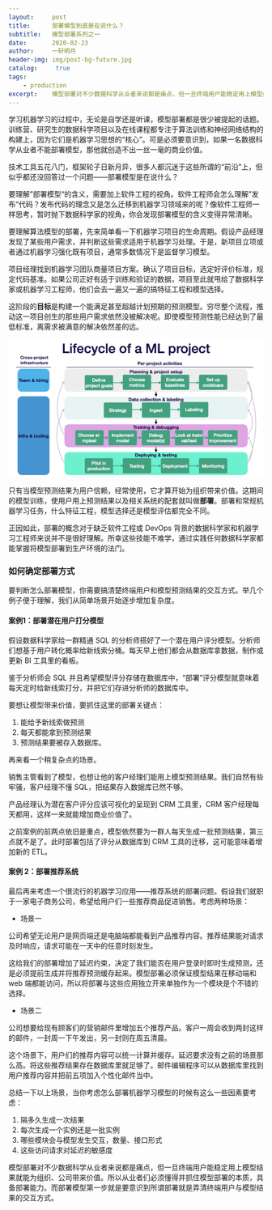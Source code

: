 ```yaml
---
layout:		post
title:  	部署模型到底是在说什么？
subtitle:   模型部署系列之一
date:       2020-02-23
author:     一轩明月
header-img: img/post-bg-future.jpg
catalog: 	 true
tags:
    - production
excerpt:    模型部署对不少数据科学从业者来说都是痛点，但一旦终端用户能稳定用上模型结果就能为组织、公司带来价值。所以从业者们必须懂得并抓住模型部署的本质，具备部署能力。而部署模型第一步就是要意识到所谓部署就是弄清终端用户与模型结果的交互方式。
---
```


学习机器学习的过程中，无论是自学还是听课，模型部署都是很少被提起的话题。训练营、研究生的数据科学项目以及在线课程都专注于算法训练和神经网络结构的构建上，因为它们是机器学习思想的“核心”。可是必须要意识到，如果一名数据科学从业者不能部署模型，那他就创造不出一丝一毫的商业价值。

技术工具五花八门，框架轮子日新月异，很多人都沉迷于这些所谓的“前沿”上，但似乎都还没回答过一个问题——部署模型是在说什么？

要理解”部署模型“的含义，需要加上软件工程的视角。软件工程师会怎么理解”发布“代码？发布代码的理念又是怎么迁移到机器学习领域来的呢？像软件工程师一样思考，暂时抛下数据科学家的视角，你会发现部署模型的含义变得异常清晰。

要理解算法模型的部署，先来简单看一下机器学习项目的生命周期。假设产品经理发现了某些用户需求，并判断这些需求适用于机器学习处理。于是，新项目立项或者通过机器学习强化既有项目，通常多数情况下是监督学习模型。

项目经理找到机器学习团队商量项目方案。确认了项目目标，选定好评价标准，规定代码基准。如果公司正好有适于训练和验证的数据，项目至此就甩给了数据科学家或机器学习工程师，他们会去一遍又一遍的搞特征工程和模型选择。

这阶段的**目标**是构建一个能满足甚至超越计划预期的预测模型。穷尽整个流程，推动这一项目创生的那些用户需求依然没被解决呢。即使模型预测性能已经达到了最低标准，离需求被满意的解决依然差的远。

![](https://raw.githubusercontent.com/LibertyDream/diy_img_host/master/img/2020-02-22_ml_lifecycle.png)

只有当模型预测结果为用户信赖，经常使用，它才算开始为组织带来价值。这期间的模型训练，使用户用上预测结果以及相关系统的配套就叫做**部署**。部署和常规机器学习任务，什么特征工程，模型选择还是模型评估都完全不同。

正因如此，部署的概念对于缺乏软件工程或 DevOps 背景的数据科学家和机器学习工程师来说并不是很好理解。所幸这些技能不难学，通过实践任何数据科学家都能掌握将模型部署到生产环境的法门。

### 如何确定部署方式

要判断怎么部署模型，你需要搞清楚终端用户和模型预测结果的交互方式。举几个例子便于理解，我们从简单场景开始逐步增加复杂度。

#### 案例1：部署潜在用户打分模型

假设数据科学家给一群精通 SQL 的分析师搭好了一个潜在用户评分模型。分析师们想基于用户转化概率给新线索分桶。每天早上他们都会从数据库拿数据，制作或更新 BI 工具里的看板。

鉴于分析师会 SQL 并且希望模型评分存储在数据库中，“部署”评分模型就意味着每天定时给新线索打分，并把它们存进分析师的数据库中。

要想让模型带来价值，要抓住这里的部署关键点：

1. 能给予新线索做预测
2. 每天都能拿到预测结果
3. 预测结果要被存入数据库。

再来看一个稍复杂点的场景。

销售主管看到了模型，也想让他的客户经理们能用上模型预测结果。我们自然有些牢骚，客户经理不懂 SQL，把结果存入数据库已然不够。

产品经理认为潜在客户评分应该可视化的呈现到 CRM 工具里，CRM 客户经理每天都用，这样一来就能增加商业价值了。

之前案例的前两点依旧是重点，模型依然要为一群人每天生成一批预测结果，第三点就不是了。此时部署包括了评分从数据库到 CRM 工具的迁移，这可能意味着增加新的 ETL。

#### 案例 2：部署推荐系统

最后再来考虑一个很流行的机器学习应用——推荐系统的部署问题。假设我们就职于一家电子商务公司，希望给用户们一些推荐商品促进销售。考虑两种场景：

- 场景一

公司希望无论用户是网页端还是电脑端都能看到产品推荐内容。推荐结果能对请求及时响应，请求可能在一天中的任意时刻发生。

这给我们的部署增加了延迟约束，决定了我们能否在用户登录时即时生成预测，还是必须提前生成并将推荐预测缓存起来。模型部署必须保证模型结果在移动端和 web 端都能访问，所以将部署与这些应用独立开来单独作为一个模块是个不错的选择。

- 场景二

公司想要给现有顾客们的营销邮件里增加五个推荐产品。客户一周会收到两封这样的邮件，一封周一下午发出，另一封则在周五清晨。

这个场景下，用户们的推荐内容可以统一计算并缓存。延迟要求没有之前的场景那么高。将这些推荐结果存在数据库里就足够了。邮件编辑程序可以从数据库里找到用户推荐内容并把前五项加入个性化邮件当中。

总结一下以上场景，当你考虑怎么部署机器学习模型的时候有这么一些因素要考虑：

1. 隔多久生成一次结果
2. 每次生成一个实例还是一批实例
3. 哪些模块会与模型发生交互，数量、接口形式
4. 这些访问请求对延迟的敏感度

模型部署对不少数据科学从业者来说都是痛点，但一旦终端用户能稳定用上模型结果就能为组织、公司带来价值。所以从业者们必须懂得并抓住模型部署的本质，具备部署能力。而部署模型第一步就是要意识到所谓部署就是弄清终端用户与模型结果的交互方式。